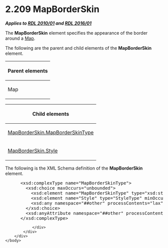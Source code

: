 <html dir="LTR" xmlns:mshelp="http://msdn.microsoft.com/mshelp" xmlns:ddue="http://ddue.schemas.microsoft.com/authoring/2003/5" xmlns:xlink="http://www.w3.org/1999/xlink" xmlns:tool="http://www.microsoft.com/tooltip">
    <head>
        <meta http-equiv="Content-Type" content="text/html; CHARSET=utf-8"></meta>
        <meta name="save" content="history"></meta>
        <title>2.209 MapBorderSkin</title>
        <xml>
            <mshelp:toctitle title="2.209 MapBorderSkin"></mshelp:toctitle>
            <mshelp:rltitle title="[MS-RDL]: MapBorderSkin"></mshelp:rltitle>
            <mshelp:keyword index="A" term="eb333213-45f6-46a2-8cb2-c7a6e3915e6c"></mshelp:keyword>
            <mshelp:attr name="DCSext.ContentType" value="open specification"></mshelp:attr>
            <mshelp:attr name="AssetID" value="eb333213-45f6-46a2-8cb2-c7a6e3915e6c"></mshelp:attr>
            <mshelp:attr name="TopicType" value="kbRef"></mshelp:attr>
            <mshelp:attr name="DCSext.Title" value="[MS-RDL]: MapBorderSkin" />
        </xml>
    </head>
    <body>
        <div id="header">
            <h1 class="heading">2.209 MapBorderSkin</h1>
        </div>
        <div id="mainSection">
            <div id="mainBody">
                <div id="allHistory" class="saveHistory"></div>
                <div id="sectionSection0" class="section" name="collapseableSection">
                    

<p><b><i>Applies to </i></b><a href="3428e690-a348-4ec7-8a6a-8efb42d2cdee.htm"><b><i>RDL 2010/01</i></b></a><b><i>
and </i></b><a href="52ce3983-2bfc-4e72-9359-42aaf5fe4509.htm"><b><i>RDL 2016/01</i></b></a></p>

<p>The <b>MapBorderSkin</b> element specifies the appearance of
the border around a <a href="fd166dd8-6772-4507-b3f6-50a2b7cfd6ac.htm">Map</a>.</p>

<p>The following are the parent and child elements of the <b>MapBorderSkin</b>
element.</p>

<table>
 <thead>
  <tr>
   <th>
   <p>Parent elements</p>
   </th>
  </tr>
 </thead>
 <tr>
  <td>
  <p>Map</p>
  </td>
 </tr>
</table>

<p> </p>

<table>
 <thead>
  <tr>
   <th>
   <p>Child elements</p>
   </th>
  </tr>
 </thead>
 <tr>
  <td>
  <p><a href="84415d7b-843c-4672-bbee-f92a71d15023.htm">MapBorderSkin.MapBorderSkinType</a></p>
  </td>
 </tr>
 <tr>
  <td>
  <p><a href="23798ef4-d7ff-4b79-ba9c-a51f6d9b5149.htm">MapBorderSkin.Style</a></p>
  </td>
 </tr>
</table>

<p>The following is the XML Schema definition of the <b>MapBorderSkin</b>
element.           </p>

<dl>
<dd>
<div><pre> &lt;xsd:complexType name=&quot;MapBorderSkinType&quot;&gt;
   &lt;xsd:choice maxOccurs=&quot;unbounded&quot;&gt;
     &lt;xsd:element name=&quot;MapBorderSkinType&quot; type=&quot;xsd:string&quot; minOccurs=&quot;0&quot; /&gt;
     &lt;xsd:element name=&quot;Style&quot; type=&quot;StyleType&quot; minOccurs=&quot;0&quot; /&gt;
     &lt;xsd:any namespace=&quot;##other&quot; processContents=&quot;lax&quot; /&gt;
   &lt;/xsd:choice&gt;
   &lt;xsd:anyAttribute namespace=&quot;##other&quot; processContents=&quot;lax&quot; /&gt;
 &lt;/xsd:complexType&gt;
</pre></div>
</dd></dl>


                </div>
            </div>
        </div>
    </body>
</html>